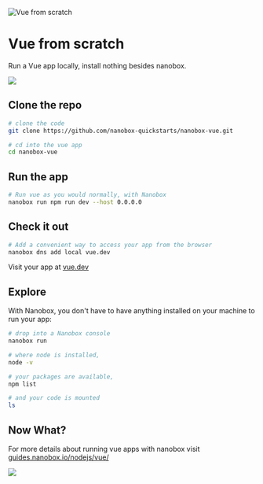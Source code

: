 ![Vue from scratch](https://guides.nanobox.io/assets/quickstart-icons/vuejs.png)

# Vue from scratch

Run a Vue app locally, install nothing besides nanobox.

<a href="https://nanobox.io/download"><img src="https://guides.nanobox.io/assets/quickstart-icons/download.png" /></a>


## Clone the repo

```bash
# clone the code
git clone https://github.com/nanobox-quickstarts/nanobox-vue.git

# cd into the vue app
cd nanobox-vue
```

## Run the app

```bash
# Run vue as you would normally, with Nanobox
nanobox run npm run dev --host 0.0.0.0
```

## Check it out

```bash
# Add a convenient way to access your app from the browser
nanobox dns add local vue.dev
```

Visit your app at <a href="http://vue.dev" target="\_blank">vue.dev</a>

## Explore

With Nanobox, you don't have to have anything installed on your machine to run your app:

```bash
# drop into a Nanobox console
nanobox run

# where node is installed,
node -v

# your packages are available,
npm list

# and your code is mounted
ls
```

## Now What?
For more details about running vue apps with nanobox visit [guides.nanobox.io/nodejs/vue/](https://guides.nanobox.io/nodejs/vue/)

<a href="https://nanobox.io"><img src="https://guides.nanobox.io/assets/quickstart-icons/footer.png" /></a>
